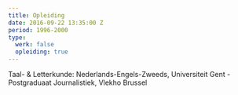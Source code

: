 ```yaml
---
title: Opleiding
date: 2016-09-22 13:35:00 Z
period: 1996-2000
type:
  werk: false
  opleiding: true
---
```


Taal- & Letterkunde: Nederlands-Engels-Zweeds, Universiteit Gent - Postgraduaat Journalistiek, Vlekho Brussel